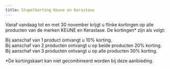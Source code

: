 ```yaml
---
title: Stapelkorting Keune en Kerastase
---
```

Vanaf vandaag tot en met 30 november krijgt u flinke kortingen op alle producten van de merken KEUNE en Kerastase. De kortingen* zijn als volgt:

Bij aanschaf van 1 product ontvangt u 10% korting.<br />Bij aanschaf van 2 producten ontvangt u op beide producten 20% korting.<br />Bij aanschaf van 3 producten ontvangt u op alle producten 30% korting.

*De kortingskaart kan niet gecombineerd worden bij deze aanbieding.
